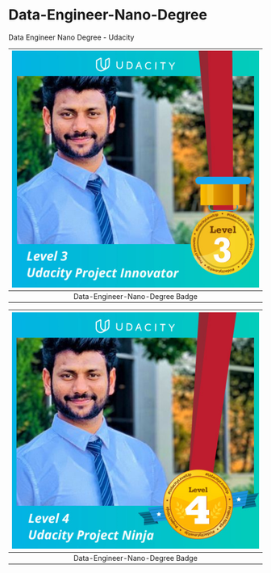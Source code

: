 # Data-Engineer-Nano-Degree
Data Engineer Nano Degree - Udacity

| ![Badge](projectInnovator.png)  |
|:---:|
| Data-Engineer-Nano-Degree Badge | 

| ![Badge](projectNinja.png)  |
|:---:|
| Data-Engineer-Nano-Degree Badge | 
